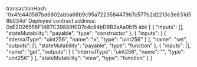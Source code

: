 transactionHash: '0x4fe440587bd6802abba68b9c95a7223584479b7c577b2d2213c3e831d58b034d'
Deployed contract address: 0xE2D26558F14B7C39889f0D7c4c84bD6B2aAa0b15
abi:
[
    {
      "inputs": [],
      "stateMutability": "payable",
      "type": "constructor"
    },
    {
      "inputs": [
        {
          "internalType": "uint256",
          "name": "x",
          "type": "uint256"
        }
      ],
      "name": "set",
      "outputs": [],
      "stateMutability": "payable",
      "type": "function"
    },
    {
      "inputs": [],
      "name": "get",
      "outputs": [
        {
          "internalType": "uint256",
          "name": "",
          "type": "uint256"
        }
      ],
      "stateMutability": "view",
      "type": "function"
    }
]

